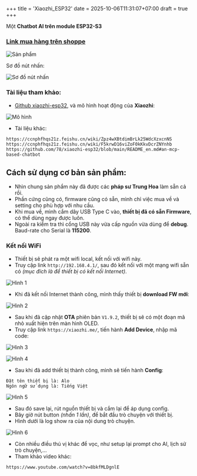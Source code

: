 +++
title = 'Xiaozhi_ESP32'
date = 2025-10-06T11:31:07+07:00
draft = true
+++

Một **Chatbot AI trên module ESP32-S3**

### [Link mua hàng trên shoppe](https://s.shopee.vn/3qDwJj0B1l)

![Sản phẩm](/image/IoT/Xiaozhi_ESP32/Phần_cứng_1.webp)

Sơ đồ nút nhấn:

![Sơ đồ nút nhấn](/image/IoT/Xiaozhi_ESP32/Phần_cứng_2.webp)

### Tài liệu tham khảo:
- [Github xiaozhi-esp32](https://github.com/78/xiaozhi-esp32), và mô hình hoạt động của **Xiaozhi**:

![Mô hình](/image/IoT/Xiaozhi_ESP32/Mô_hình.jpg)

- Tài liệu khác:
```
https://ccnphfhqs21z.feishu.cn/wiki/Zpz4wXBtdimBrLk25WdcXzxcnNS
https://ccnphfhqs21z.feishu.cn/wiki/F5krwD16viZoF0kKkvDcrZNYnhb
https://github.com/78/xiaozhi-esp32/blob/main/README_en.md#an-mcp-based-chatbot
```

## Cách sử dụng cơ bản sản phẩm:
- Nhìn chung sản phẩm này đã được các **pháp sư Trung Hoa** làm sẵn cả rồi.
- Phần cứng cũng có, firmware cũng có sẵn, mình chỉ việc mua về và setting cho phù hợp với nhu cầu.
- Khi mua về, mình cắm dây USB Type C vào, **thiết bị đã có sẵn Firmware**, có thể dùng ngay được luôn.
- Ngoài ra kiểm tra thì cổng USB này vừa cấp nguồn vừa dùng để **debug**. Baud-rate cho Serial là **115200**.

### Kết nối WiFi
- Thiết bị sẽ phát ra một wifi local, kết nối với wifi này.
- Truy cập link `http://192.168.4.1/`, sau đó kết nối với một mạng wifi sẵn có *(mục đích là để thiết bị có kết nối Internet)*.

![Hình 1](/image/IoT/Xiaozhi_ESP32/Hinh_1.png)

- Khi đã kết nối Internet thành công, mình thấy thiết bị **download FW mới**:

![Hình 2](/image/IoT/Xiaozhi_ESP32/Hinh_2.png)

- Sau khi đã cập nhật **OTA** phiên bản `V1.9.2`, thiết bị sẽ có một đoạn mã nhỏ xuất hiện trên màn hình OLED.
- Truy cập link `https://xiaozhi.me/`, tiến hành **Add Device**, nhập mã code:

![Hình 3](/image/IoT/Xiaozhi_ESP32/Hinh_3.png)

![Hình 4](/image/IoT/Xiaozhi_ESP32/Hinh_4.png)

- Sau khi đã add thiết bị thành công, mình sẽ tiến hành **Config**:
```
Đặt tên thiết bị là: Alo
Ngôn ngữ sử dụng là: Tiếng Việt
```

![Hình 5](/image/IoT/Xiaozhi_ESP32/Hinh_5.png)

- Sau đó save lại, rút nguồn thiết bị và cắm lại để áp dụng config.
- Bây giờ nút button *(nhấn 1 lần)*, để bắt đầu trò chuyện với thiết bị.
- Hình dưới là log show ra của nội dung trò chuyện.

![Hình 6](/image/IoT/Xiaozhi_ESP32/Hinh_6.png)

- Còn nhiều điều thú vị khác để vọc, như setup lại prompt cho AI, lịch sử trò chuyện,...
- Tham khảo video khác:
```
https://www.youtube.com/watch?v=8bkfMLDgnlE
```
